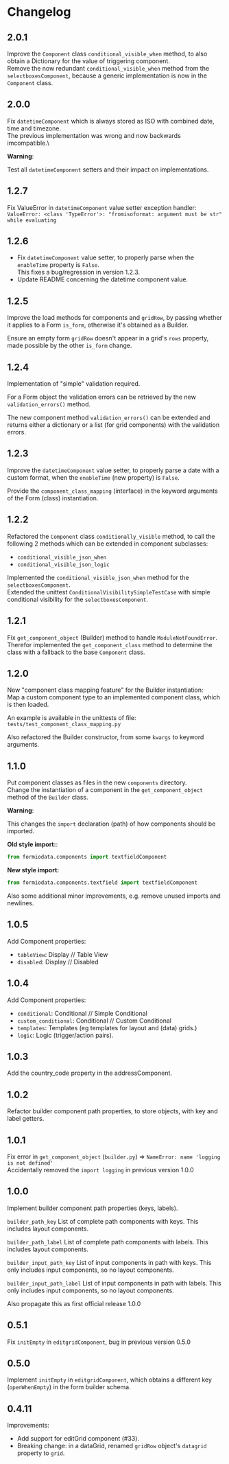 # Changelog

## 2.0.1

Improve the `Component` class `conditional_visible_when` method, to also obtain a Dictionary for the value of triggering component.\
Remove the now redundant `conditional_visible_when` method from the `selectboxesComponent`, because a generic implementation is now in the `Component` class.

## 2.0.0

Fix `datetimeComponent` which is always stored as ISO with combined date, time and timezone.\
The previous implementation was wrong and now backwards imcompatible.\

**Warning**:

Test all `datetimeComponent` setters and their impact on implementations.

## 1.2.7

Fix ValueError in `datetimeComponent` value setter exception handler:\
`ValueError: <class 'TypeError'>: "fromisoformat: argument must be str" while evaluating`

## 1.2.6

- Fix `datetimeComponent` value setter, to properly parse when the
  `enableTime` property is `False`.\
  This fixes a bug/regression in version 1.2.3.
- Update README concerning the datetime component value.

## 1.2.5

Improve the load methods for components and `gridRow`, by passing
whether it applies to a Form `is_form`, otherwise it's obtained as a
Builder.

Ensure an empty form `gridRow` doesn't appear in a grid's `rows`
property, made possible by the other `is_form` change.

## 1.2.4

Implementation of "simple" validation required.

For a Form object the validation errors can be retrieved by the new
`validation_errors()` method.

The new component method `validation_errors()` can be extended and
returns either a dictionary or a list (for grid components) with the
validation errors.

## 1.2.3

Improve the `datetimeComponent` value setter, to properly parse a date
with a custom format, when the `enableTime` (new property) is `False`.

Provide the `component_class_mapping` (interface) in the keyword arguments of the Form (class) instantiation.

## 1.2.2

Refactored the `Component` class `conditionally_visible` method, to
call the following 2 methods which can be extended in component
subclasses:
- `conditional_visible_json_when`
- `conditional_visible_json_logic`

Implemented the `conditional_visible_json_when` method for the `selectboxesComponent`.\
Extended the unittest `ConditionalVisibilitySimpleTestCase` with simple conditional visibility for the `selectboxesComponent`.

## 1.2.1

Fix `get_component_object` (Builder) method to handle `ModuleNotFoundError`.\
Therefor implemented the `get_component_class` method to determine the class with a fallback to the base `Component` class.

## 1.2.0

New "component class mapping feature" for the Builder instantiation:\
Map a custom component type to an implemented component class, which is then loaded.

An example is available in the unittests of file: `tests/test_component_class_mapping.py`

Also refactored the Builder constructor, from some `kwargs` to keyword arguments.

## 1.1.0

Put component classes as files in the new `components` directory.\
Change the instantiation of a component in the `get_component_object` method of the `Builder` class.

**Warning**:

This changes the `import` declaration (path) of how components should be imported.

**Old style import:**:

```python
from formiodata.components import textfieldComponent
```

**New style import:**

```python
from formiodata.components.textfield import textfieldComponent
```

Also some additional minor improvements, e.g. remove unused imports and newlines.

## 1.0.5

Add Component properties:
- `tableView`: Display // Table View
- `disabled`: Display // Disabled

## 1.0.4

Add Component properties:
- `conditional`: Conditional // Simple Conditional
- `custom_conditional`: Conditional // Custom Conditional
- `templates`: Templates (eg templates for layout and (data) grids.)
- `logic`: Logic (trigger/action pairs).

## 1.0.3

Add the country_code property in the addressComponent.

## 1.0.2

Refactor builder component path properties, to store objects, with key and label getters.

## 1.0.1

Fix error in `get_component_object` (`builder.py`) => `NameError: name 'logging is not defined'`\
Accidentally removed the `import logging` in previous version 1.0.0

## 1.0.0

Implement builder component path properties (keys, labels).

`builder_path_key`
List of complete path components with keys. This includes layout components.

`builder_path_label`
List of complete path components with labels. This includes layout components.

`builder_input_path_key`
List of input components in path with keys. This only includes input components, so no layout components.

`builder_input_path_label`
List of input components in path with labels. This only includes input components, so no layout components.

Also propagate this as first official release 1.0.0

## 0.5.1

Fix `initEmpty` in `editgridComponent`, bug in previous version 0.5.0

## 0.5.0

Implement `initEmpty` in `editgridComponent`, which obtains a different key (`openWhenEmpty`) in the form builder schema.

## 0.4.11

Improvements:
- Add support for editGrid component (#33).
- Breaking change: in a dataGrid, renamed `gridRow` object's `datagrid` property to `grid`.
